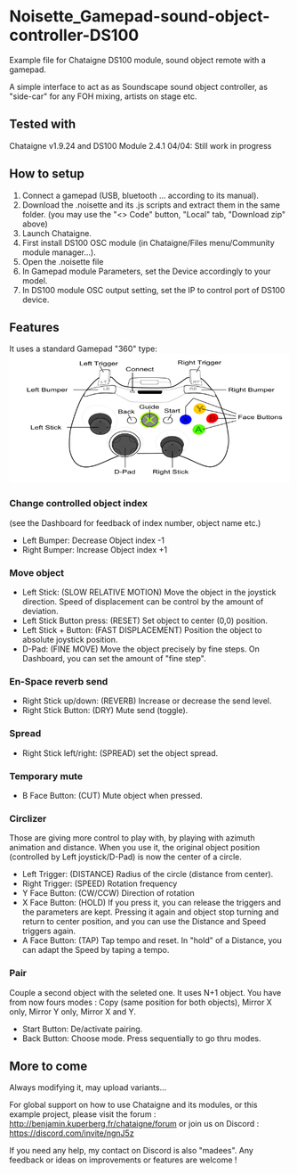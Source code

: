 # Noisette_Gamepad-sound-object-controller-DS100
Example file for Chataigne DS100 module, sound object remote with a gamepad.

A simple interface to act as as Soundscape sound object controller, as "side-car" for any FOH mixing, artists on stage etc.

## Tested with
Chataigne v1.9.24 and DS100 Module 2.4.1
04/04: Still work in progress

## How to setup
1. Connect a gamepad (USB, bluetooth ... according to its manual).
2. Download the .noisette and its .js scripts and extract them in the same folder. (you may use the "<> Code" button, "Local" tab, "Download zip" above)
3. Launch Chataigne.
4. First install DS100 OSC module (in Chataigne/Files menu/Community module manager...).
5. Open the .noisette file
6. In Gamepad module Parameters, set the Device accordingly to your model.
7. In DS100 module OSC output setting, set the IP to control port of DS100 device.

## Features
It uses a standard Gamepad "360" type: 
![](https://github.com/madees/Noisette_Gamepad-sound-object-controller-DS100/blob/main/360_controller.png)

### Change controlled object index #
(see the Dashboard for feedback of index number, object name etc.)
- Left Bumper: Decrease Object index -1
- Right Bumper: Increase Object index +1

### Move object
- Left Stick: (SLOW RELATIVE MOTION) Move the object in the joystick direction. Speed of displacement can be control by the amount of deviation.
- Left Stick Button press: (RESET) Set object to center (0,0) position. 
- Left Stick + Button: (FAST DISPLACEMENT) Position the object to absolute joystick position.
- D-Pad: (FINE MOVE) Move the object precisely by fine steps. On Dashboard, you can set the amount of "fine step".

### En-Space reverb send
- Right Stick up/down: (REVERB) Increase or decrease the send level.
- Right Stick Button: (DRY) Mute send (toggle).

### Spread
- Right Stick left/right: (SPREAD) set the object spread.

### Temporary mute
- B Face Button: (CUT) Mute object when pressed.

### Circlizer
Those are giving more control to play with, by playing with azimuth animation and distance.
When you use it, the original object position (controlled by Left joystick/D-Pad) is now the center of a circle.
- Left Trigger: (DISTANCE) Radius of the circle (distance from center).
- Right Trigger: (SPEED) Rotation frequency
- Y Face Button: (CW/CCW) Direction of rotation
- X Face Button: (HOLD) If you press it, you can release the triggers and the parameters are kept. Pressing it again and object stop turning and return to center position, and you can use the Distance and Speed triggers again.
- A Face Button: (TAP) Tap tempo and reset. In "hold" of a Distance, you can adapt the Speed by taping a tempo.

### Pair
Couple a second object with the seleted one. It uses N+1 object. 
You have from now fours modes : Copy (same position for both objects), Mirror X only, Mirror Y only, Mirror X and Y.
- Start Button: De/activate pairing.
- Back Button: Choose mode. Press sequentially to go thru modes.


## More to come
Always modifying it, may upload variants...

For global support on how to use Chataigne and its modules, or this example project, please visit the forum : http://benjamin.kuperberg.fr/chataigne/forum or join us on Discord : https://discord.com/invite/ngnJ5z 

If you need any help, my contact on Discord is also "madees". Any feedback or ideas on improvements or features are welcome !
